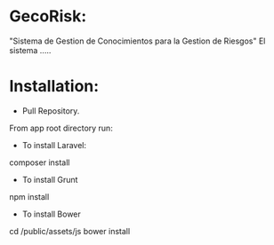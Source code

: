 GecoRisk:
=========

"Sistema de Gestion de Conocimientos para la Gestion de Riesgos"
El sistema .....



Installation:
============
- Pull Repository.

From app root directory run:

- To install Laravel:

composer install

- To install Grunt

npm install

- To install Bower

cd /public/assets/js
bower install

